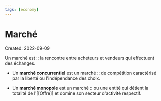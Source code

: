 ```yaml
---
tags: [economy] 
---
```

# Marché
Created: 2022-09-09

Un marché est :: la rencontre entre acheteurs et vendeurs qui effectuent des échanges.
<!--SR:!2023-07-26,205,270-->

- Un **marché concurrentiel** est un marché :: de compétition caractérisé par la liberté ou l'indépendance des choix.
<!--SR:!2023-06-25,189,270-->
- Un **marché monopole** est un marché :: ou une entité qui détient la totalité de l'[[Offre]] et domine son secteur d'activité respectif.
<!--SR:!2023-01-17,76,248-->